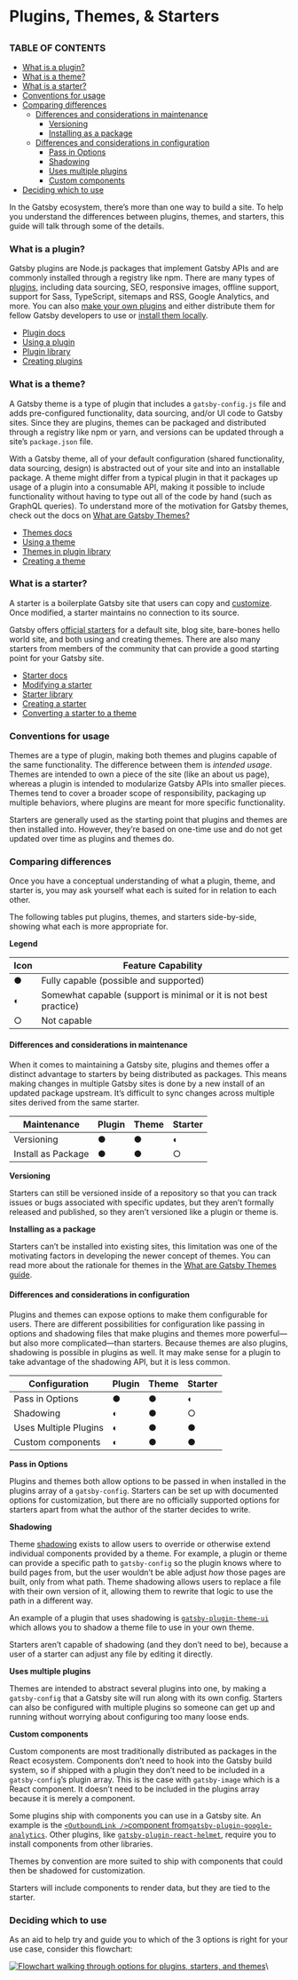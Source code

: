 # Plugins, Themes, & Starters

##

### TABLE OF CONTENTS

* [What is a plugin?](https://www.gatsbyjs.com/docs/conceptual/plugins-themes-and-starters/#what-is-a-plugin)
* [What is a theme?](https://www.gatsbyjs.com/docs/conceptual/plugins-themes-and-starters/#what-is-a-theme)
* [What is a starter?](https://www.gatsbyjs.com/docs/conceptual/plugins-themes-and-starters/#what-is-a-starter)
* [Conventions for usage](https://www.gatsbyjs.com/docs/conceptual/plugins-themes-and-starters/#conventions-for-usage)
* [Comparing differences](https://www.gatsbyjs.com/docs/conceptual/plugins-themes-and-starters/#comparing-differences)
  * [Differences and considerations in maintenance](https://www.gatsbyjs.com/docs/conceptual/plugins-themes-and-starters/#differences-and-considerations-in-maintenance)
    * [Versioning](https://www.gatsbyjs.com/docs/conceptual/plugins-themes-and-starters/#versioning)
    * [Installing as a package](https://www.gatsbyjs.com/docs/conceptual/plugins-themes-and-starters/#installing-as-a-package)
  * [Differences and considerations in configuration](https://www.gatsbyjs.com/docs/conceptual/plugins-themes-and-starters/#differences-and-considerations-in-configuration)
    * [Pass in Options](https://www.gatsbyjs.com/docs/conceptual/plugins-themes-and-starters/#pass-in-options)
    * [Shadowing](https://www.gatsbyjs.com/docs/conceptual/plugins-themes-and-starters/#shadowing)
    * [Uses multiple plugins](https://www.gatsbyjs.com/docs/conceptual/plugins-themes-and-starters/#uses-multiple-plugins)
    * [Custom components](https://www.gatsbyjs.com/docs/conceptual/plugins-themes-and-starters/#custom-components)
* [Deciding which to use](https://www.gatsbyjs.com/docs/conceptual/plugins-themes-and-starters/#deciding-which-to-use)

In the Gatsby ecosystem, there’s more than one way to build a site. To help you understand the differences between plugins, themes, and starters, this guide will talk through some of the details.

### What is a plugin? <a href="what-is-a-plugin" id="what-is-a-plugin"></a>

Gatsby plugins are Node.js packages that implement Gatsby APIs and are commonly installed through a registry like npm. There are many types of [plugins](https://www.gatsbyjs.com/plugins/), including data sourcing, SEO, responsive images, offline support, support for Sass, TypeScript, sitemaps and RSS, Google Analytics, and more. You can also [make your own plugins](https://www.gatsbyjs.com/docs/creating-plugins/) and either distribute them for fellow Gatsby developers to use or [install them locally](https://www.gatsbyjs.com/docs/loading-plugins-from-your-local-plugins-folder/).

* [Plugin docs](https://www.gatsbyjs.com/docs/plugins/)
* [Using a plugin](https://www.gatsbyjs.com/docs/how-to/plugins-and-themes/using-a-plugin-in-your-site/)
* [Plugin library](https://www.gatsbyjs.com/plugins/)
* [Creating plugins](https://www.gatsbyjs.com/docs/creating-plugins/)

### What is a theme? <a href="what-is-a-theme" id="what-is-a-theme"></a>

A Gatsby theme is a type of plugin that includes a `gatsby-config.js` file and adds pre-configured functionality, data sourcing, and/or UI code to Gatsby sites. Since they are plugins, themes can be packaged and distributed through a registry like npm or yarn, and versions can be updated through a site’s `package.json` file.

With a Gatsby theme, all of your default configuration (shared functionality, data sourcing, design) is abstracted out of your site and into an installable package. A theme might differ from a typical plugin in that it packages up usage of a plugin into a consumable API, making it possible to include functionality without having to type out all of the code by hand (such as GraphQL queries). To understand more of the motivation for Gatsby themes, check out the docs on [What are Gatsby Themes?](https://www.gatsbyjs.com/docs/themes/what-are-gatsby-themes/)

* [Themes docs](https://www.gatsbyjs.com/docs/themes/)
* [Using a theme](https://www.gatsbyjs.com/docs/how-to/plugins-and-themes/using-a-gatsby-theme/)
* [Themes in plugin library](https://www.gatsbyjs.com/plugins/?=gatsby-theme)
* [Creating a theme](https://www.gatsbyjs.com/docs/how-to/plugins-and-themes/building-themes/)

### What is a starter? <a href="what-is-a-starter" id="what-is-a-starter"></a>

A starter is a boilerplate Gatsby site that users can copy and [customize](https://www.gatsbyjs.com/docs/modifying-a-starter/). Once modified, a starter maintains no connection to its source.

Gatsby offers [official starters](https://www.gatsbyjs.com/docs/starters/#official-starters) for a default site, blog site, bare-bones hello world site, and both using and creating themes. There are also many starters from members of the community that can provide a good starting point for your Gatsby site.

* [Starter docs](https://www.gatsbyjs.com/docs/starters/)
* [Modifying a starter](https://www.gatsbyjs.com/docs/modifying-a-starter/)
* [Starter library](https://www.gatsbyjs.com/starters/)
* [Creating a starter](https://www.gatsbyjs.com/docs/creating-a-starter/)
* [Converting a starter to a theme](https://www.gatsbyjs.com/docs/how-to/plugins-and-themes/converting-a-starter/)

### Conventions for usage <a href="conventions-for-usage" id="conventions-for-usage"></a>

Themes are a type of plugin, making both themes and plugins capable of the same functionality. The difference between them is _intended usage_. Themes are intended to own a piece of the site (like an about us page), whereas a plugin is intended to modularize Gatsby APIs into smaller pieces. Themes tend to cover a broader scope of responsibility, packaging up multiple behaviors, where plugins are meant for more specific functionality.

Starters are generally used as the starting point that plugins and themes are then installed into. However, they’re based on one-time use and do not get updated over time as plugins and themes do.

### Comparing differences <a href="comparing-differences" id="comparing-differences"></a>

Once you have a conceptual understanding of what a plugin, theme, and starter is, you may ask yourself what each is suited for in relation to each other.

The following tables put plugins, themes, and starters side-by-side, showing what each is more appropriate for.

**Legend**

| Icon | Feature Capability                                               |
| ---- | ---------------------------------------------------------------- |
| ●    | Fully capable (possible and supported)                           |
| ◐    | Somewhat capable (support is minimal or it is not best practice) |
| ○    | Not capable                                                      |

#### Differences and considerations in maintenance <a href="differences-and-considerations-in-maintenance" id="differences-and-considerations-in-maintenance"></a>

When it comes to maintaining a Gatsby site, plugins and themes offer a distinct advantage to starters by being distributed as packages. This means making changes in multiple Gatsby sites is done by a new install of an updated package upstream. It’s difficult to sync changes across multiple sites derived from the same starter.

| Maintenance        | Plugin | Theme | Starter |
| ------------------ | ------ | ----- | ------- |
| Versioning         | ●      | ●     | ◐       |
| Install as Package | ●      | ●     | ○       |

**Versioning**

Starters can still be versioned inside of a repository so that you can track issues or bugs associated with specific updates, but they aren’t formally released and published, so they aren’t versioned like a plugin or theme is.

**Installing as a package**

Starters can’t be installed into existing sites, this limitation was one of the motivating factors in developing the newer concept of themes. You can read more about the rationale for themes in the [What are Gatsby Themes guide](https://www.gatsbyjs.com/docs/themes/what-are-gatsby-themes/#gatsby-starters).

#### Differences and considerations in configuration <a href="differences-and-considerations-in-configuration" id="differences-and-considerations-in-configuration"></a>

Plugins and themes can expose options to make them configurable for users. There are different possibilities for configuration like passing in options and shadowing files that make plugins and themes more powerful—but also more complicated—than starters. Because themes are also plugins, shadowing is possible in plugins as well. It may make sense for a plugin to take advantage of the shadowing API, but it is less common.

| Configuration         | Plugin | Theme | Starter |
| --------------------- | ------ | ----- | ------- |
| Pass in Options       | ●      | ●     | ◐       |
| Shadowing             | ◐      | ●     | ○       |
| Uses Multiple Plugins | ◐      | ●     | ●       |
| Custom components     | ◐      | ●     | ●       |

**Pass in Options**

Plugins and themes both allow options to be passed in when installed in the plugins array of a `gatsby-config`. Starters can be set up with documented options for customization, but there are no officially supported options for starters apart from what the author of the starter decides to write.

**Shadowing**

Theme [shadowing](https://www.gatsbyjs.com/docs/how-to/plugins-and-themes/shadowing/) exists to allow users to override or otherwise extend individual components provided by a theme. For example, a plugin or theme can provide a specific path to `gatsby-config` so the plugin knows where to build pages from, but the user wouldn’t be able adjust _how_ those pages are built, only from what path. Theme shadowing allows users to replace a file with their own version of it, allowing them to rewrite that logic to use the path in a different way.

An example of a plugin that uses shadowing is [`gatsby-plugin-theme-ui`](https://www.gatsbyjs.com/plugins/gatsby-plugin-theme-ui/?=theme-ui#customizing-the-theme) which allows you to shadow a theme file to use in your own theme.

Starters aren’t capable of shadowing (and they don’t need to be), because a user of a starter can adjust any file by editing it directly.

**Uses multiple plugins**

Themes are intended to abstract several plugins into one, by making a `gatsby-config` that a Gatsby site will run along with its own config. Starters can also be configured with multiple plugins so someone can get up and running without worrying about configuring too many loose ends.

**Custom components**

Custom components are most traditionally distributed as packages in the React ecosystem. Components don’t need to hook into the Gatsby build system, so if shipped with a plugin they don’t need to be included in a `gatsby-config`’s plugin array. This is the case with `gatsby-image` which is a React component. It doesn’t need to be included in the plugins array because it is merely a component.

Some plugins ship with components you can use in a Gatsby site. An example is the [`<OutboundLink />`component from`gatsby-plugin-google-analytics`](https://www.gatsbyjs.com/plugins/gatsby-plugin-google-analytics/?=#outboundlink-component). Other plugins, like [`gatsby-plugin-react-helmet`](https://www.gatsbyjs.com/plugins/gatsby-plugin-react-helmet), require you to install components from other libraries.

Themes by convention are more suited to ship with components that could then be shadowed for customization.

Starters will include components to render data, but they are tied to the starter.

### Deciding which to use <a href="deciding-which-to-use" id="deciding-which-to-use"></a>

As an aid to help try and guide you to which of the 3 options is right for your use case, consider this flowchart:

[![Flowchart walking through options for plugins, starters, and themes](https://www.gatsbyjs.com/static/a39b81ed6da34191bcae5ae27b987fcf/17602/plugin-starter-theme-flowchart.png)](https://www.gatsbyjs.com/static/a39b81ed6da34191bcae5ae27b987fcf/17602/plugin-starter-theme-flowchart.png)\

